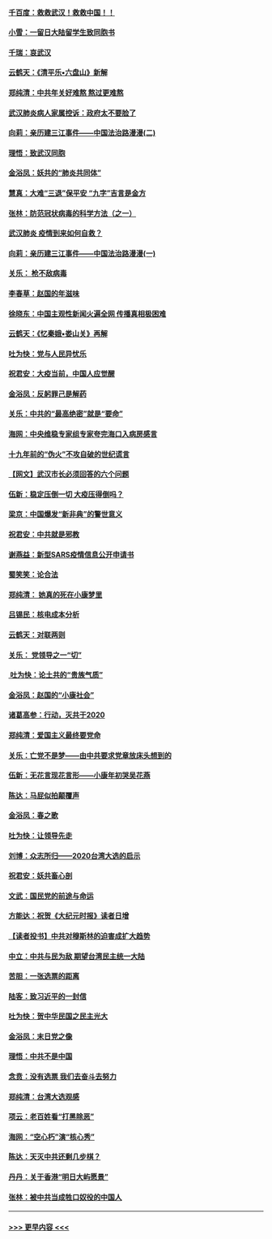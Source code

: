#### [千百度：救救武汉！救救中国！！](../pages/nsc993/n11836145.md?t=02011233) 
#### [小雪：一留日大陆留学生致同胞书](../pages/nsc993/n11834624.md?t=02011233) 
#### [千瑞：哀武汉](../pages/nsc993/n11833647.md?t=02011233) 
#### [云鹤天：《清平乐▪六盘山》新解](../pages/nsc993/n11833611.md?t=02011233) 
#### [郑纯清：中共年关好难熬 熬过更难熬](../pages/nsc993/n11833489.md?t=02011233) 
#### [武汉肺炎病人家属控诉：政府太不要脸了](../pages/nsc993/n11833205.md?t=02011233) 
#### [向莉：亲历建三江事件——中国法治路漫漫(二)](../pages/nsc993/n11829102.md?t=02011233) 
#### [理悟：致武汉同胞](../pages/nsc993/n11831522.md?t=02011233) 
#### [金浴凤：妖共的“肺炎共同体”](../pages/nsc993/n11829448.md?t=02011233) 
#### [慧真：大难“三退”保平安 “九字”吉言是金方](../pages/nsc993/n11829501.md?t=02011233) 
#### [张林：防范冠状病毒的科学方法（之一）](../pages/nsc993/n11828618.md?t=02011233) 
#### [武汉肺炎 疫情到来如何自救？](../pages/nsc993/n11827632.md?t=02011233) 
#### [向莉：亲历建三江事件——中国法治路漫漫(一)](../pages/nsc993/n11827190.md?t=02011233) 
#### [关乐： 枪不敌病毒](../pages/nsc993/n11826746.md?t=02011233) 
#### [李春草：赵国的年滋味](../pages/nsc993/n11826321.md?t=02011233) 
#### [徐晓东：中国主观性新闻火遍全网 传播真相极困难](../pages/nsc993/n11826508.md?t=02011233) 
#### [云鹤天：《忆秦娥▪娄山关》再解](../pages/nsc993/n11824682.md?t=02011233) 
#### [吐为快：党与人民异忧乐](../pages/nsc993/n11824660.md?t=02011233) 
#### [祝君安：大疫当前，中国人应觉醒](../pages/nsc993/n11821946.md?t=02011233) 
#### [金浴凤：反躬罪己是解药](../pages/nsc993/n11820280.md?t=02011233) 
#### [关乐：中共的“最高绝密”就是“要命”](../pages/nsc993/n11816946.md?t=02011233) 
#### [海网：中央维稳专家组专家夸完海口入病房感言](../pages/nsc993/n11815138.md?t=02011233) 
#### [十九年前的“伪火”不攻自破的世纪谎言](../pages/nsc993/n11813238.md?t=02011233) 
#### [【网文】武汉市长必须回答的六个问题](../pages/nsc993/n11813848.md?t=02011233) 
#### [伍新：稳定压倒一切 大疫压得倒吗？](../pages/nsc993/n11812634.md?t=02011233) 
#### [梁京：中国爆发“新非典”的警世意义](../pages/nsc993/n11812554.md?t=02011233) 
#### [祝君安：中共就是邪教](../pages/nsc993/n11812431.md?t=02011233) 
#### [谢燕益：新型SARS疫情信息公开申请书](../pages/nsc993/n11808840.md?t=02011233) 
#### [蜀笑笑：论合法](../pages/nsc993/n11808064.md?t=02011233) 
#### [郑纯清： 她真的死在小康梦里](../pages/nsc993/n11806623.md?t=02011233) 
#### [吕锡民：核电成本分析](../pages/nsc993/n11806284.md?t=02011233) 
#### [云鹤天：对联两则](../pages/nsc993/n11805957.md?t=02011233) 
#### [关乐： 党领导之一“切”](../pages/nsc993/n11804505.md?t=02011233) 
#### [ 吐为快：论土共的“贵族气质”](../pages/nsc993/n11804490.md?t=02011233) 
#### [金浴凤：赵国的“小康社会”](../pages/nsc993/n11804452.md?t=02011233) 
#### [诸葛高参：行动，灭共于2020](../pages/nsc993/n11804120.md?t=02011233) 
#### [郑纯清：爱国主义最终要党命](../pages/nsc993/n11802197.md?t=02011233) 
#### [关乐：亡党不是梦——由中共要求党章放床头想到的](../pages/nsc993/n11802156.md?t=02011233) 
#### [伍新：无花言现花言形——小康年初哭吴花燕](../pages/nsc993/n11800044.md?t=02011233) 
#### [陈达：马屁似拍颠覆声](../pages/nsc993/n11800010.md?t=02011233) 
#### [金浴凤：春之歌](../pages/nsc993/n11797687.md?t=02011233) 
#### [吐为快：让领导先走](../pages/nsc993/n11797512.md?t=02011233) 
#### [刘博：众志所归——2020台湾大选的启示](../pages/nsc993/n11796878.md?t=02011233) 
#### [祝君安：妖共畜心剖](../pages/nsc993/n11794273.md?t=02011233) 
#### [文武：国民党的前途与命运](../pages/nsc993/n11794198.md?t=02011233) 
#### [方能达：祝贺《大纪元时报》读者日增](../pages/nsc993/n11793807.md?t=02011233) 
#### [【读者投书】中共对穆斯林的迫害成扩大趋势](../pages/nsc993/n11791371.md?t=02011233) 
#### [中立：中共与民为敌 期望台湾民主统一大陆](../pages/nsc993/n11790392.md?t=02011233) 
#### [苦胆：一张选票的距离](../pages/nsc993/n11788914.md?t=02011233) 
#### [陆客：致习近平的一封信](../pages/nsc993/n11788867.md?t=02011233) 
#### [吐为快：贺中华民国之民主光大](../pages/nsc993/n11788618.md?t=02011233) 
#### [金浴凤：末日党之像](../pages/nsc993/n11787475.md?t=02011233) 
#### [理悟：中共不是中国](../pages/nsc993/n11787463.md?t=02011233) 
#### [念贲：没有选票  我们去奋斗去努力](../pages/nsc993/n11787398.md?t=02011233) 
#### [郑纯清：台湾大选观感](../pages/nsc993/n11786210.md?t=02011233) 
#### [项云：老百姓看“打黑除恶”](../pages/nsc993/n11785398.md?t=02011233) 
#### [海网：“空心朽”演“核心秀”](../pages/nsc993/n11783874.md?t=02011233) 
#### [陈达：天灭中共还剩几步棋？](../pages/nsc993/n11783719.md?t=02011233) 
#### [丹丹：关于香港“明日大屿愿景”](../pages/nsc993/n11783273.md?t=02011233) 
#### [张林：被中共当成牲口奴役的中国人](../pages/nsc993/n11782397.md?t=02011233) 

----
#### [ >>> 更早内容 <<< ](../indexes/nsc993-earlier.md)
